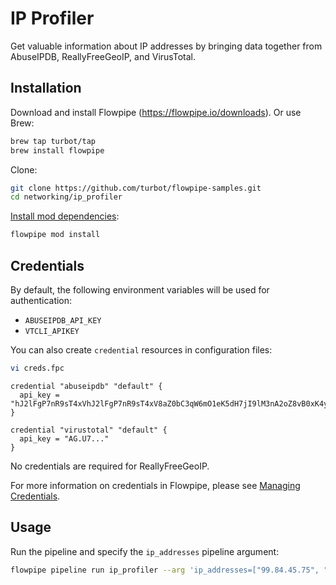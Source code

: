 # IP Profiler

Get valuable information about IP addresses by bringing data together from AbuseIPDB, ReallyFreeGeoIP, and VirusTotal.

## Installation

Download and install Flowpipe (https://flowpipe.io/downloads). Or use Brew:

```sh
brew tap turbot/tap
brew install flowpipe
```

Clone:

```sh
git clone https://github.com/turbot/flowpipe-samples.git
cd networking/ip_profiler
```

[Install mod dependencies](https://www.flowpipe.io/docs/mods/mod-dependencies#mod-dependencies):

```sh
flowpipe mod install
```

## Credentials

By default, the following environment variables will be used for authentication:

- `ABUSEIPDB_API_KEY`
- `VTCLI_APIKEY`

You can also create `credential` resources in configuration files:

```sh
vi creds.fpc
```

```hcl
credential "abuseipdb" "default" {
  api_key = "hJ2lFgP7nR9sT4xVhJ2lFgP7nR9sT4xV8aZ0bC3qW6mO1eK5dH7jI9lM3nA2oZ8vB0xK4yV1cX6eA9ds"
}

credential "virustotal" "default" {
  api_key = "AG.U7..."
}
```

No credentials are required for ReallyFreeGeoIP.

For more information on credentials in Flowpipe, please see [Managing Credentials](https://flowpipe.io/docs/run/credentials).

## Usage

Run the pipeline and specify the `ip_addresses` pipeline argument:

```sh
flowpipe pipeline run ip_profiler --arg 'ip_addresses=["99.84.45.75", "76.76.21.21"]'
```
